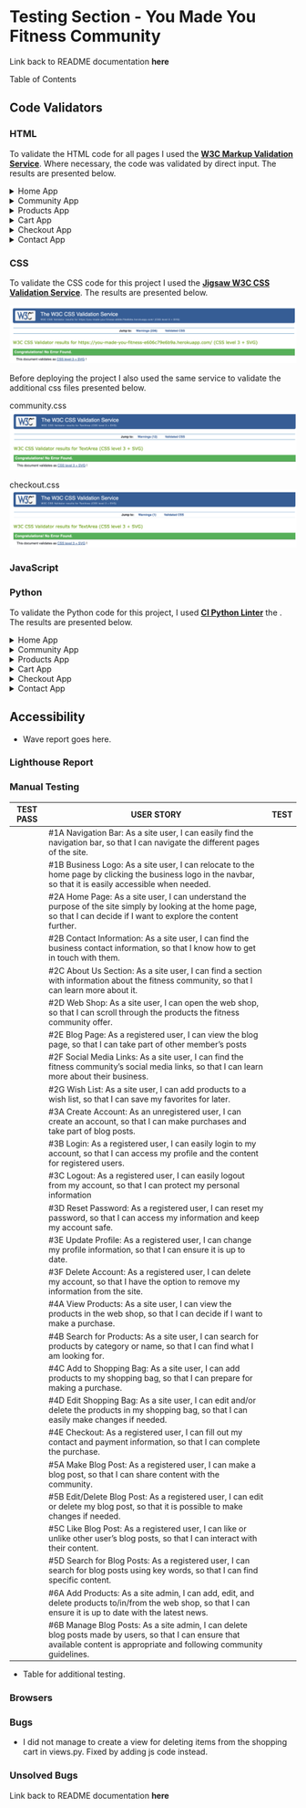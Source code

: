 # Testing Section - You Made You Fitness Community

Link back to README documentation **here**

Table of Contents

## Code Validators

### HTML

To validate the HTML code for all pages I used the **[W3C Markup Validation Service](https://validator.w3.org/nu/)**. Where necessary, the code was validated by direct input. The results are presented below.

<details>
<summary>Home App</summary>
<br>

home.html
![home page html validation](/documentation/testing/html-validation-home-page.png)
</details>

<details>
<summary>Community App</summary>
<br>

community_unauthorized.html
![community unauthorized user html validation](/documentation/testing/html-validation-community-unauthorized.png)

community.html
![community start html validation](/documentation/testing/html-validation-community-start.png)

recipe_post_page.html
![community recipe list html validation](/documentation/testing/html-validation-recipe-list.png)

workout_post_page.html
![community workout list html validation](/documentation/testing/html-validation-workout-list.png)

other_post_page.html
![community other post html validation](/documentation/testing/html-validation-other-post-list.png)

recipe_post_detail_page.html
![community recipe detail html validation](/documentation/testing/html-validation-recipe-detail.png)

workout_post_detail_page.html
![community workout detail html validation](/documentation/testing/html-validation-workout-detail.png)

other_post_detail_page.html
![community other post detail html validation](/documentation/testing/html-validation-other-detail.png)

add_recipe_post.html
![community add recipe html validation](/documentation/testing/html-validation-add-recipe.png)

add_workout_post.html
![community add workout html validation](/documentation/testing/html-validation-add-workout.png)

add_other_post.html
![community add other post html validation](/documentation/testing/html-validation-add-other-post.png)

edit_recipe_post.html
![community edit recipe html validation](/documentation/testing/html-validation-edit-recipe.png)

edit_workout_post.html
![community edit workout html validation](/documentation/testing/html-validation-edit-workout.png)

edit_other_post.html
![community edit other post html validation](/documentation/testing/html-validation-edit-other-post.png)

logged_in_user_posts.html
![logged in user posts html validation](/documentation/testing/html-validation-user-posts.png)

search_results.html
![community search result html validation](/documentation/testing/html-validation-search-result.png)

</details>

<details>
<summary>Products App</summary>
<br>

products.html
![product guide list html validation](/documentation/testing/html-validation-product-view.png)

product_guide_detail.html
![product detail view html validation](/documentation/testing/html-validation-product-detail.png)

</details>

<details>
<summary>Cart App</summary>
<br>

cart.html
![cart view html validation](/documentation/testing/html-validation-cart-view.png)

</details>

<details>
<summary>Checkout App</summary>
<br>

checkout.html
![checkout view html validation](/documentation/testing/html-validation-checkout-page.png)

checkout_success.html
![checkout success html validation](/documentation/testing/html-validation-checkout-success-page.png)
</details>

<details>
<summary>Contact App</summary>
<br>

contact.html
![contact page html validation](/documentation/testing/html-validation-contact-page.png)

</details>


### CSS

To validate the CSS code for this project I used the **[Jigsaw W3C CSS Validation Service](https://jigsaw.w3.org/css-validator/)**. The results are presented below.

![css validation](/documentation/testing/css-validation-ymy-heroku.png)

Before deploying the project I also used the same service to validate the additional css files presented below.

community.css
![css validation community](/documentation/testing/css-validation-additional-comminitycss.png)

checkout.css
![css validation checkout](/documentation/testing/css-validation-additional-checkoutcss.png)

### JavaScript

### Python

To validate the Python code for this project, I used **[CI Python Linter](https://pep8ci.herokuapp.com/)** the . The results are presented below.

<details>
<summary>Home App</summary>
<br>

apps.py
![python testing of home apps.py](/documentation/testing/python-linter-home-appspy.png)

views.py
![python testing of home views.py](/documentation/testing/python-linter-home-viewspy.png)

urls.py
![python testing of home urls.py](/documentation/testing/python-linter-home-urlspy.png)
</details>

<details>
<summary>Community App</summary>
<br>

admin.py
![python testing of community admin.py](/documentation/testing/python-linter-community-adminpy.png)

apps.py
![python testing of community apps.py](/documentation/testing/python-linter-community-appspy.png)

forms.py
![python testing of community forms.py](/documentation/testing/python-linter-community-formspy.png)

models.py
![python testing of community models.py](/documentation/testing/python-linter-community-modelspy.png)

urls.py
![python testing of community urls.py](/documentation/testing/python-linter-community-urlspy.png)

views.py
![python testing of community views.py](/documentation/testing/python-linter-community-viewspy.png)

</details>

<details>
<summary>Products App</summary>
<br>

admin.py
![python testing of products admin.py](/documentation/testing/python-linter-products-adminpy.png)

apps.py
![python testing of products apps.py](/documentation/testing/python-linter-products-appspy.png)

models.py
![python testing of products models.py](/documentation/testing/python-linter-products-modelspy.png)

urls.py
![python testing of products urls.py](/documentation/testing/python-linter-products-urlspy.png)

views.py
![python testing of products views.py](/documentation/testing/python-linter-products-viewspy.png)

</details>

<details>
<summary>Cart App</summary>
<br>

apps.py
![python testing of cart apps.py](/documentation/testing/python-linter-cart-appspy.png)

contexts.py
![python testing of cart contexts.py](/documentation/testing/python-linter-cart-contextspy.png)

urls.py
![python testing of cart urls.py](/documentation/testing/python-linter-cart-urlspy.png)

views.py
![python testing of cart views.py](/documentation/testing/python-linter-cart-viewspy.png)

</details>

<details>
<summary>Checkout App</summary>
<br>

admin.py
![python testing of checkout admin.py](/documentation/testing/python-linter-checkout-adminpy.png)

apps.py
![python testing of checkout apps.py](/documentation/testing/python-linter-checkout-appspy.png)

forms.py
![python testing of checkout forms.py](/documentation/testing/python-linter-checkout-formspy.png)

models.py
![python testing of checkout models.py](/documentation/testing/python-linter-checkout-modelspy.png)

signals.py
![python testing of checkout signals.py](/documentation/testing/python-linter-checkout-signalspy.png)

urls.py
![python testing of checkout urls.py](/documentation/testing/python-linter-checkout-urlspy.png)

views.py
![python testing of checkout views.py](/documentation/testing/python-linter-checkout-viewspy.png)

</details>

<details>
<summary>Contact App</summary>
<br>

apps.py
![python testing of contact app.py](/documentation/testing/python-linter-contact-appspy.png)

urls.py
![python testing of contact urls.py](/documentation/testing/python-linter-contact-urlspy.png)

views.py
![python testing of contact views.py](/documentation/testing/python-linter-contact-viewspy.png)

</details>

## Accessibility

- Wave report goes here.

### Lighthouse Report

### Manual Testing

| TEST PASS | USER STORY | TEST | 
| --- | ----------- | ----------- |
|  | #1A Navigation Bar: As a site user, I can easily find the navigation bar, so that I can navigate the different pages of the site. |    |
|  | #1B Business Logo: As a site user, I can relocate to the home page by clicking the business logo in the navbar, so that it is easily accessible when needed.  |    |
|  | #2A Home Page: As a site user, I can understand the purpose of the site simply by looking at the home page, so that I can decide if I want to explore the content further. |    |
|  | #2B Contact Information: As a site user, I can find the business contact information, so that I know how to get in touch with them.  |    |
|  | #2C About Us Section: As a site user, I can find a section with information about the fitness community, so that I can learn more about it.  |    |
|  | #2D Web Shop: As a site user, I can open the web shop, so that I can scroll through the products the fitness community offer. |    |
|  | #2E Blog Page: As a registered user, I can view the blog page, so that I can take part of other member’s posts |    |
|  | #2F Social Media Links: As a site user, I can find the fitness community’s social media links, so that I can learn more about their business. |    |
|  | #2G Wish List: As a site user, I can add products to a wish list, so that I can save my favorites for later.  |    |
|  | #3A Create Account: As an unregistered user, I can create an account, so that I can make purchases and take part of blog posts.  |    |
|  | #3B Login: As a registered user, I can easily login to my account, so that I can access my profile and the content for registered users.  |    |
|  | #3C Logout: As a registered user, I can easily logout from my account, so that I can protect my personal information |    |
|  | #3D Reset Password: As a registered user, I can reset my password, so that I can access my information and keep my account safe.  |    |
|  | #3E Update Profile: As a registered user, I can change my profile information, so that I can ensure it is up to date.  |    |
|  | #3F Delete Account: As a registered user, I can delete my account, so that I have the option to remove my information from the site.  |    |
|  | #4A View Products: As a site user, I can view the products in the web shop, so that I can decide if I want to make a purchase. |    |
|  | #4B Search for Products: As a site user, I can search for products by category or name, so that I can find what I am looking for.  |    |
|  | #4C Add to Shopping Bag: As a site user, I can add products to my shopping bag, so that I can prepare for making a purchase. |    |
|  | #4D Edit Shopping Bag: As a site user, I can edit and/or delete the products in my shopping bag, so that I can easily make changes if needed. |    |
|  | #4E Checkout: As a registered user, I can fill out my contact and payment information, so that I can complete the purchase.  |    |
|  | #5A Make Blog Post: As a registered user, I can make a blog post, so that I can share content with the community. |    |
|  | #5B Edit/Delete Blog Post: As a registered user, I can edit or delete my blog post, so that it is possible to make changes if needed. |    |
|  | #5C Like Blog Post: As a registered user, I can like or unlike other user’s blog posts, so that I can interact with their content. |    |
|  | #5D Search for Blog Posts: As a registered user, I can search for blog posts using key words, so that I can find specific content. |    |
|  | #6A Add Products: As a site admin, I can add, edit, and delete products to/in/from the web shop, so that I can ensure it is up to date with the latest news. |    |
|  | #6B Manage Blog Posts: As a site admin, I can delete blog posts made by users, so that I can ensure that available content is appropriate and following community guidelines. |    |

- Table for additional testing.

### Browsers

### Bugs

- I did not manage to create a view for deleting items from the shopping cart in views.py. Fixed by adding js code instead.

### Unsolved Bugs

Link back to README documentation **here**
